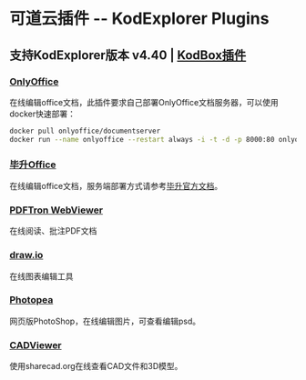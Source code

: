 # 可道云插件 -- KodExplorer Plugins
## 支持KodExplorer版本 v4.40 | [KodBox插件](https://github.com/zhtengw/kodexplorer-plugins/tree/v5.0)

### [OnlyOffice](https://github.com/zhtengw/kodexplorer-plugins/tree/master/OnlyOffice)
在线编辑office文档，此插件要求自己部署OnlyOffice文档服务器，可以使用docker快速部署：
```bash
docker pull onlyoffice/documentserver
docker run --name onlyoffice --restart always -i -t -d -p 8000:80 onlyoffice/documentserver  
```

### [毕升Office](https://github.com/zhtengw/kodexplorer-plugins/tree/master/bisheng)
在线编辑office文档，服务端部署方式请参考[毕升官方文档](https://www.bishengoffice.com/apps/blog/posts/install.html)。

### [PDFTron WebViewer](https://github.com/zhtengw/kodexplorer-plugins/tree/master/PDFTron)
在线阅读、批注PDF文档

### [draw.io](https://github.com/zhtengw/kodexplorer-plugins/tree/master/drawio)
在线图表编辑工具

### [Photopea](https://github.com/zhtengw/kodexplorer-plugins/tree/master/Photopea)
网页版PhotoShop，在线编辑图片，可查看编辑psd。

### [CADViewer](https://github.com/zhtengw/kodexplorer-plugins/tree/master/CADViewer)
使用sharecad.org在线查看CAD文件和3D模型。
